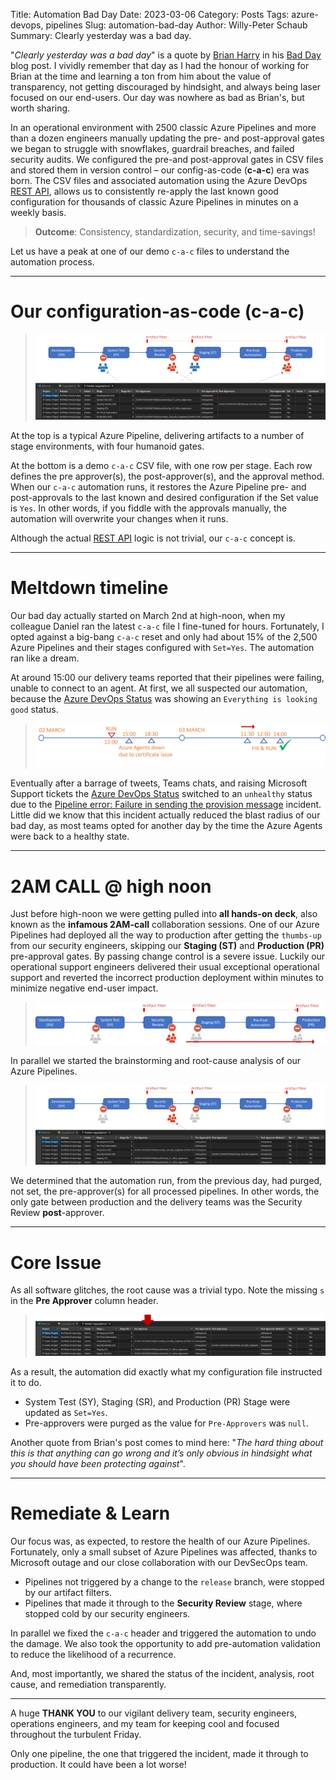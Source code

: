 Title: Automation Bad Day
Date: 2023-03-06
Category: Posts 
Tags: azure-devops, pipelines
Slug: automation-bad-day
Author: Willy-Peter Schaub
Summary: Clearly yesterday was a bad day.

"_Clearly yesterday was a bad day_" is a quote by [Brian Harry](https://www.linkedin.com/in/brharry/) in his [Bad Day](https://devblogs.microsoft.com/bharry/bad-day/) blog post. I vividly remember that day as I had the honour of working for Brian at the time and learning a ton from him about the value of transparency, not getting discouraged by hindsight, and always being laser focused on our end-users. Our day was nowhere as bad as Brian's, but worth sharing. 

In an operational environment with 2500 classic Azure Pipelines and more than a dozen engineers manually updating the pre- and post-approval gates we began to struggle with snowflakes, guardrail breaches, and failed security audits. We configured the pre-and post-approval gates in CSV files and stored them in version control – our config-as-code (**c-a-c**) era was born. The CSV files and associated automation using the Azure DevOps [REST API](https://learn.microsoft.com/en-us/rest/api/azure/devops/?view=azure-devops-rest-7.1), allows us to consistently re-apply the last known good configuration for thousands of classic Azure Pipelines in minutes on a weekly basis.

> **Outcome**: Consistency, standardization, security, and time-savings!

Let us have a peak at one of our demo ```c-a-c``` files to understand the automation process.

---

# Our configuration-as-code (c-a-c)

> ![c-a-c](../images/azure-devops-automation-bad-day-1.png)

At the top is a typical Azure Pipeline, delivering artifacts to a number of stage environments, with four humanoid gates.

At the bottom is a demo ```c-a-c``` CSV file, with one row per stage. Each row defines the pre approver(s), the post-approver(s), and the approval method. When our ```c-a-c``` automation runs, it restores the Azure Pipeline pre- and post-approvals to the last known and desired configuration if the Set value is ```Yes```. In other words, if you fiddle with the approvals manually, the automation will overwrite your changes when it runs.

Although the actual [REST API](https://learn.microsoft.com/en-us/rest/api/azure/devops/?view=azure-devops-rest-7.1) logic is not trivial, our ```c-a-c``` concept is.

---

# Meltdown timeline

Our bad day actually started on March 2nd at high-noon, when my colleague Daniel ran the latest ```c-a-c``` file I fine-tuned for hours. Fortunately, I opted against a big-bang ```c-a-c``` reset and only had about 15% of the 2,500 Azure Pipelines and their stages configured with ```Set=Yes```. The automation ran like a dream.

At around 15:00 our delivery teams reported that their pipelines were failing, unable to connect to an agent. At first, we all suspected our automation, because the [Azure DevOps Status](https://status.dev.azure.com/) was showing an ```Everything is looking good``` status.

> ![timeline](../images/azure-devops-automation-bad-day-2.png)

Eventually after a barrage of tweets, Teams chats, and raising Microsoft Support tickets the [Azure DevOps Status](https://status.dev.azure.com/) switched to an ```unhealthy``` status due to the [Pipeline error: Failure in sending the provision message](https://status.dev.azure.com/_event/371776903) incident. Little did we know that this incident actually reduced the blast radius of our bad day, as most teams opted for another day by the time the Azure Agents were back to a healthy state. 

---

# 2AM CALL @ high noon

Just before high-noon we were getting pulled into **all hands-on deck**, also known as the **infamous 2AM-call** collaboration sessions. One of our Azure Pipelines had deployed all the way to production after getting the ```thumbs-up``` from our security engineers, skipping our **Staging (ST)** and **Production (PR)** pre-approval gates. By passing change control is a severe issue. Luckily our operational support engineers delivered their usual exceptional operational support and reverted the incorrect production deployment within minutes to minimize negative end-user impact. 

> ![](../images/azure-devops-automation-bad-day-5.png) 

In parallel we started the brainstorming and root-cause analysis of our Azure Pipelines. 

> ![c-a-c meltdown](../images/azure-devops-automation-bad-day-3.png) 

We determined that the automation run, from the previous day, had purged, not set, the pre-approver(s) for all processed pipelines. In other words, the only gate between production and the delivery teams was the Security Review **post**-approver.

---

# Core Issue

As all software glitches, the root cause was a trivial typo. Note the missing ```s``` in the **Pre Approver** column header.

> ![core issue](../images/azure-devops-automation-bad-day-4.png) 

As a result, the automation did exactly what my configuration file instructed it to do.

- System Test (SY), Staging (SR), and Production (PR) Stage were updated as ```Set=Yes```.
- Pre-approvers were purged as the value for ```Pre-Approvers``` was ```null```.

Another quote from Brian's post comes to mind here: "_The hard thing about this is that anything can go wrong and it’s only obvious in hindsight what you should have been protecting against_".

---

# Remediate & Learn

Our focus was, as expected, to restore the health of our Azure Pipelines. Fortunately, only a small subset of Azure Pipelines was affected, thanks to Microsoft outage and our close collaboration with our DevSecOps team.

- Pipelines not triggered by a change to the ```release``` branch, were stopped by our artifact filters.
- Pipelines that made it through to the **Security Review** stage, where stopped cold by our security engineers.

In parallel we fixed the ```c-a-c``` header and triggered the automation to undo the damage. We also took the opportunity to add pre-automation validation to reduce the likelihood of a recurrence.

And, most importantly, we shared the status of the incident, analysis, root cause, and remediation transparently. 

---

A huge **THANK YOU** to our vigilant delivery team, security engineers, operations engineers, and my team for keeping cool and focused throughout the turbulent Friday.

Only one pipeline, the one that triggered the incident, made it through to production. It could have been a lot worse!

